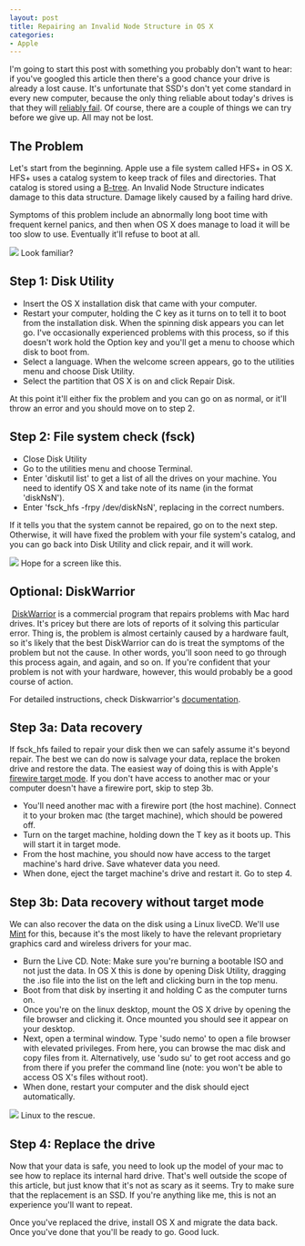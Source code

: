 ```yaml
---
layout: post
title: Repairing an Invalid Node Structure in OS X
categories:
- Apple
---
```


I'm going to start this post with something you probably don't want to hear: if you've googled this article then there's a good chance your drive is already a lost cause. It's unfortunate that SSD's don't yet come standard in every new computer, because the only thing reliable about today's drives is that they will <a href="http://static.usenix.org/event/fast07/tech/full_papers/pinheiro/pinheiro_html/" target="_blank">reliably fail</a>. Of course, there are a couple of things we can try before we give up. All may not be lost.

## The Problem
Let's start from the beginning. Apple use a file system called HFS+ in OS X. HFS+ uses a catalog system to keep track of files and directories. That catalog is stored using a <a href="http://en.wikipedia.org/wiki/B-tree" target="_blank">B-tree</a>. An Invalid Node Structure indicates damage to this data structure. Damage likely caused by a failing hard drive.

Symptoms of this problem include an abnormally long boot time with frequent kernel panics, and then when OS X does manage to load it will be too slow to use. Eventually it'll refuse to boot at all. 

<img src="/journal/assets/images/29.jpg">
<span class="post-caption">Look familiar?</span>

## Step 1: Disk Utility
- Insert the OS X installation disk that came with your computer.
- Restart your computer, holding the C key as it turns on to tell it to boot from the installation disk. When the spinning disk appears you can let go. I've occasionally experienced problems with this process, so if this doesn't work hold the Option key and you'll get a menu to choose which disk to boot from.
- Select a language. When the welcome screen appears, go to the utilities menu and choose Disk Utility.
- Select the partition that OS X is on and click Repair Disk.

At this point it'll either fix the problem and you can go on as normal, or it'll throw an error and you should move on to step 2.

## Step 2: File system check (fsck)
- Close Disk Utility
- Go to the utilities menu and choose Terminal.
- Enter 'diskutil list' to get a list of all the drives on your machine. You need to identify OS X and take note of its name (in the format 'diskNsN').
- Enter 'fsck_hfs -frpy /dev/diskNsN', replacing in the correct numbers.

If it tells you that the system cannot be repaired, go on to the next step. Otherwise, it will have fixed the problem with your file system's catalog, and you can go back into Disk Utility and click repair, and it will work.

<img src="/journal/assets/images/31.png">
<span class="post-caption">Hope for a screen like this.</span>

## Optional: DiskWarrior
&nbsp;<a href="http://www.alsoft.com/diskwarrior/" target="_blank">DiskWarrior</a> is a commercial program that repairs problems with Mac hard drives. It's pricey but there are lots of reports of it solving this particular error. Thing is, the problem is almost certainly caused by a hardware fault, so it's likely that the best DiskWarrior can do is treat the symptoms of the problem but not the cause. In other words, you'll soon need to go through this process again, and again, and so on. If you're confident that your problem is not with your hardware, however, this would probably be a good course of action.

For detailed instructions, check Diskwarrior's <a href="http://www.alsoft.com/DiskWarrior/support.html" target="_blank">documentation</a>.

## Step 3a: Data recovery
If fsck_hfs failed to repair your disk then we can safely assume it's beyond repair. The best we can do now is salvage your data, replace the broken drive and restore the data. The easiest way of doing this is with Apple's <a href="http://support.apple.com/kb/HT1661" target="_blank">firewire target mode</a>. If you don't have access to another mac or your computer doesn't have a firewire port, skip to step 3b.

- You'll need another mac with a firewire port (the host machine). Connect it to your broken mac (the target machine), which should be powered off.
- Turn on the target machine, holding down the T key as it boots up. This will start it in target mode.
- From the host machine, you should now have access to the target machine's hard drive. Save whatever data you need.
- When done, eject the target machine's drive and restart it. Go to step 4.

## Step 3b: Data recovery without target mode
We can also recover the data on the disk using a Linux liveCD. We'll use <a href="http://linuxmint.com/" target="_blank">Mint</a> for this, because it's the most likely to have the relevant proprietary graphics card and wireless drivers for your mac.

- Burn the Live CD. Note: Make sure you're burning a bootable ISO and not just the data. In OS X this is done by opening Disk Utility, dragging the .iso file into the list on the left and clicking burn in the top menu.
- Boot from that disk by inserting it and holding C as the computer turns on.
- Once you're on the linux desktop, mount the OS X drive by opening the file browser and clicking it. Once mounted you should see it appear on your desktop.
- Next, open a terminal window. Type 'sudo nemo' to open a file browser with elevated privileges. From here, you can browse the mac disk and copy files from it. Alternatively, use 'sudo su' to get root access and go from there if you prefer the command line (note: you won't be able to access OS X's files without root).
- When done, restart your computer and the disk should eject automatically.

<img src="/journal/assets/images/32.png">
<span class="post-caption">Linux to the rescue.</span>

## Step 4: Replace the drive
Now that your data is safe, you need to look up the model of your mac to see how to replace its internal hard drive. That's well outside the scope of this article, but just know that it's not as scary as it seems. Try to make sure that the replacement is an SSD. If you're anything like me, this is not an experience you'll want to repeat.

Once you've replaced the drive, install OS X and migrate the data back. Once you've done that you'll be ready to go. Good luck.